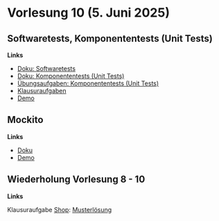 # Vorlesung 10 (5. Juni 2025)

## Softwaretests, Komponententests (Unit Tests)

**Links**

- [Doku: Softwaretests](https://jappuccini.github.io/java-docs/production/documentation/tests)
- [Doku: Komponententests (Unit Tests)](https://jappuccini.github.io/java-docs/production/documentation/unit-tests)
- [Übungsaufgaben: Komponententests (Unit Tests)](https://jappuccini.github.io/java-docs/production/exercises/unit-tests/)
- [Klausuraufgaben](https://jappuccini.github.io/java-docs/production/exam-exercises/exam-exercises-java2/class-diagrams/)
- [Demo](https://github.com/appenmaier/java_wwibe124/blob/main/src/test/java/model/CrateTest.java)

## Mockito

**Links**

- [Doku](https://jappuccini.github.io/java-docs/production/documentation/mockito)
- [Demo](https://github.com/appenmaier/java_wwibe124/blob/main/src/test/java/model/CrateTest.java)

## Wiederholung Vorlesung 8 - 10

**Links**

Klausuraufgabe [Shop](https://jappuccini.github.io/java-docs/production/exam-exercises/exam-exercises-java2/class-diagrams/shop): [Musterlösung](https://github.com/appenmaier/java_wwibe124/blob/main/src/test/java/model/ShopTest.java)